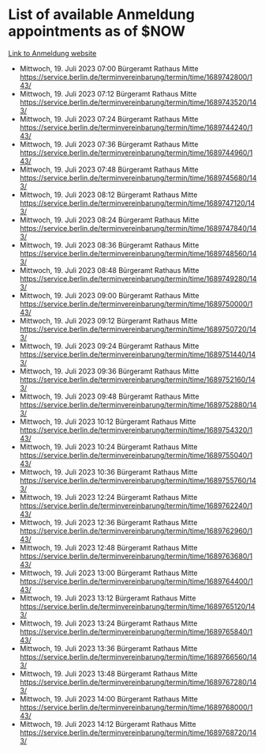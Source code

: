 # List of available Anmeldung appointments as of $NOW
[Link to Anmeldung website](https://service.berlin.de/terminvereinbarung/termin/tag.php?termin=1&anliegen[]=120686&dienstleisterlist=122210,122217,327316,122219,327312,122227,327314,122231,327346,122243,327348,122254,122252,329742,122260,329745,122262,329748,122271,327278,122273,327274,122277,327276,330436,122280,327294,122282,327290,122284,327292,122291,327270,122285,327266,122286,327264,122296,327268,150230,329760,122297,327286,122294,327284,122312,329763,122314,329775,122304,327330,122311,327334,122309,327332,317869,122281,327352,122279,329772,122283,122276,327324,122274,327326,122267,329766,122246,327318,122251,327320,122257,327322,122208,327298,122226,327300&herkunft=http%3A%2F%2Fservice.berlin.de%2Fdienstleistung%2F120686%2F)
- Mittwoch, 19. Juli 2023 07:00 Bürgeramt Rathaus Mitte https://service.berlin.de/terminvereinbarung/termin/time/1689742800/143/
- Mittwoch, 19. Juli 2023 07:12 Bürgeramt Rathaus Mitte https://service.berlin.de/terminvereinbarung/termin/time/1689743520/143/
- Mittwoch, 19. Juli 2023 07:24 Bürgeramt Rathaus Mitte https://service.berlin.de/terminvereinbarung/termin/time/1689744240/143/
- Mittwoch, 19. Juli 2023 07:36 Bürgeramt Rathaus Mitte https://service.berlin.de/terminvereinbarung/termin/time/1689744960/143/
- Mittwoch, 19. Juli 2023 07:48 Bürgeramt Rathaus Mitte https://service.berlin.de/terminvereinbarung/termin/time/1689745680/143/
- Mittwoch, 19. Juli 2023 08:12 Bürgeramt Rathaus Mitte https://service.berlin.de/terminvereinbarung/termin/time/1689747120/143/
- Mittwoch, 19. Juli 2023 08:24 Bürgeramt Rathaus Mitte https://service.berlin.de/terminvereinbarung/termin/time/1689747840/143/
- Mittwoch, 19. Juli 2023 08:36 Bürgeramt Rathaus Mitte https://service.berlin.de/terminvereinbarung/termin/time/1689748560/143/
- Mittwoch, 19. Juli 2023 08:48 Bürgeramt Rathaus Mitte https://service.berlin.de/terminvereinbarung/termin/time/1689749280/143/
- Mittwoch, 19. Juli 2023 09:00 Bürgeramt Rathaus Mitte https://service.berlin.de/terminvereinbarung/termin/time/1689750000/143/
- Mittwoch, 19. Juli 2023 09:12 Bürgeramt Rathaus Mitte https://service.berlin.de/terminvereinbarung/termin/time/1689750720/143/
- Mittwoch, 19. Juli 2023 09:24 Bürgeramt Rathaus Mitte https://service.berlin.de/terminvereinbarung/termin/time/1689751440/143/
- Mittwoch, 19. Juli 2023 09:36 Bürgeramt Rathaus Mitte https://service.berlin.de/terminvereinbarung/termin/time/1689752160/143/
- Mittwoch, 19. Juli 2023 09:48 Bürgeramt Rathaus Mitte https://service.berlin.de/terminvereinbarung/termin/time/1689752880/143/
- Mittwoch, 19. Juli 2023 10:12 Bürgeramt Rathaus Mitte https://service.berlin.de/terminvereinbarung/termin/time/1689754320/143/
- Mittwoch, 19. Juli 2023 10:24 Bürgeramt Rathaus Mitte https://service.berlin.de/terminvereinbarung/termin/time/1689755040/143/
- Mittwoch, 19. Juli 2023 10:36 Bürgeramt Rathaus Mitte https://service.berlin.de/terminvereinbarung/termin/time/1689755760/143/
- Mittwoch, 19. Juli 2023 12:24 Bürgeramt Rathaus Mitte https://service.berlin.de/terminvereinbarung/termin/time/1689762240/143/
- Mittwoch, 19. Juli 2023 12:36 Bürgeramt Rathaus Mitte https://service.berlin.de/terminvereinbarung/termin/time/1689762960/143/
- Mittwoch, 19. Juli 2023 12:48 Bürgeramt Rathaus Mitte https://service.berlin.de/terminvereinbarung/termin/time/1689763680/143/
- Mittwoch, 19. Juli 2023 13:00 Bürgeramt Rathaus Mitte https://service.berlin.de/terminvereinbarung/termin/time/1689764400/143/
- Mittwoch, 19. Juli 2023 13:12 Bürgeramt Rathaus Mitte https://service.berlin.de/terminvereinbarung/termin/time/1689765120/143/
- Mittwoch, 19. Juli 2023 13:24 Bürgeramt Rathaus Mitte https://service.berlin.de/terminvereinbarung/termin/time/1689765840/143/
- Mittwoch, 19. Juli 2023 13:36 Bürgeramt Rathaus Mitte https://service.berlin.de/terminvereinbarung/termin/time/1689766560/143/
- Mittwoch, 19. Juli 2023 13:48 Bürgeramt Rathaus Mitte https://service.berlin.de/terminvereinbarung/termin/time/1689767280/143/
- Mittwoch, 19. Juli 2023 14:00 Bürgeramt Rathaus Mitte https://service.berlin.de/terminvereinbarung/termin/time/1689768000/143/
- Mittwoch, 19. Juli 2023 14:12 Bürgeramt Rathaus Mitte https://service.berlin.de/terminvereinbarung/termin/time/1689768720/143/
